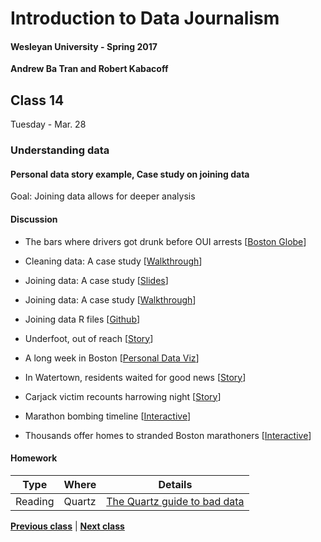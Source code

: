 # Introduction to Data Journalism
  
#### Wesleyan University - Spring 2017
  
**Andrew Ba Tran and Robert Kabacoff**
  
## Class 14
Tuesday - Mar. 28
                             
### Understanding data
                             
#### Personal data story example, Case study on joining data
                             
Goal: Joining data allows for deeper analysis
                             
#### Discussion

    
* The bars where drivers got drunk before OUI arrests [[Boston Globe](https://www.bostonglobe.com/business/2016/12/31/the-bars-where-drivers-got-drunk-before-their-oui-arrests/6pJV2qmcYExUz4SLEdPjoI/story.html)]

* Cleaning data: A case study [[Walkthrough](http://andrewbatran.com/wesleyan-2017/class14/joining-data.html)]

* Joining data: A case study [[Slides](http://andrewbatran.com/wesleyan-2017/class14/index.html)]

* Joining data: A case study [[Walkthrough](http://andrewbatran.com/wesleyan-2017/class14/joining-data.html)]

* Joining data R files [[Github](http://andrewbatran.com/wesleyan-2017/class14/joining-data.zip)]

* Underfoot, out of reach [[Story](http://www.pulitzer.org/winners/bristol-va-herald-courier)]

* A long week in Boston [[Personal Data Viz]()]

* In Watertown, residents waited for good news [[Story](https://www.bostonglobe.com/metro/2013/04/19/watertown-community-unaccustomed-violence-finds-itself-under-siege/4s2MuwvgQAestYSh2bAn6I/story.html)]

* Carjack victim recounts harrowing night [[Story](https://www.bostonglobe.com/metro/2013/04/25/carjack-victim-recounts-his-harrowing-night/FX6CAnypP1NbrMuPFb6zTM/story.html)]

* Marathon bombing timeline [[Interactive](https://www.bostonglobe.com/2013/04/27/marathon-bombing-timeline/9RL3oUZRmJZ4mJRFB5hkxK/story.html)]

* Thousands offer homes to stranded Boston marathoners [[Interactive](http://archive.boston.com/yourtown/specials/boston_locals_offer_their_homes/)]

#### Homework
                          
|Type|Where|Details|
|---|---|---|
|Reading|Quartz|[The Quartz guide to bad data](http://qz.com/572338/the-quartz-guide-to-bad-data/)|
                   
**[Previous class](class13.md)** | **[Next class](class15.md)**
